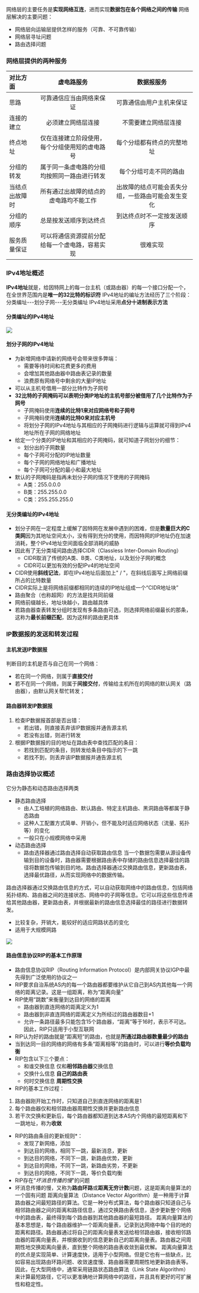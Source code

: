 网络层的主要任务是**实现网络互连**，进而实现**数据包在各个网络之间的传输**
网络层解决的主要问题：
   * 网络层向运输层提供怎样的服务（可靠、不可靠传输）
   * 网络层寻址问题
   * 路由选择问题

### 网络层提供的两种服务

对比方面|虚电路服务|数据报服务
:--|:--:|:--:
思路|可靠通信应当由网络来保证|可靠通信由用户主机来保证
连接的建立|必须建立网络层连接|不需要建立网络层连接
终点地址|仅在连接建立阶段使用，每个分组使用短的虚电路号|每个分组都有终点的完整地址
分组的转发|属于同一条虚电路的分组均按照同一路由进行转发|每个分组可走不同的路由
当结点出故障时|所有通过出故障的结点的虚电路均不能工作|出故障的结点可能会丢失分组，一些路由可能会发生变化
分组的顺序|总是按发送顺序到达终点|到达终点时不一定按发送顺序
服务质量保证|可以将通信资源提前分配给每一个虚电路，容易实现|很难实现


### IPv4地址概述

**IPv4地址**就是，给因特网上的每一台主机（或路由器）的每一个接口分配一个，在全世界范围内是**唯一的32比特的标识符**
IPv4地址的编址方法经历了三个阶段：分类编址---划分子网---无分类编址
IPv4地址采用**点分十进制表示方法**

#### 分类编址的IPv4地址

![](img/07.png)

#### 划分子网的IPv4地址

* 为新增网络申请新的网络号会带来很多弊端：
   * 需要等待时间和花费更多的费用
   * 会增加其他路由器中路由表记录的数量
   * 浪费原有网络号中剩余的大量IP地址
* 可以从主机号借用一部分比特作为子网号
* **32比特的子网掩码可以表明分类IP地址的主机号部分被借用了几个比特作为子网号**
   * 子网掩码使用**连续的比特1来对应网络号和子网号**
   * 子网掩码使用**连续的比特0来对应主机号**
   * 将划分子网的IPv4地址与其相应的子网掩码进行逻辑与运算就可得到IPv4地址所在子网的网络地址
* 给定一个分类的IP地址和其相应的子网掩码，就可知道子网划分的细节：
   * 划分出的子网数量
   * 每个子网可分配的IP地址数量
   * 每个子网的网络地址和广播地址
   * 每个子网可分配的最小和最大地址
* 默认的子网掩码是指再未划分子网的情况下使用的子网掩码
   * A类：255.0.0.0
   * B类：255.255.0.0
   * C类：255.255.255.0

#### 无分类编址的IPv4地址

* 划分子网在一定程度上缓解了因特网在发展中遇到的困难，但是**数量巨大的C类网**因为其地址空间太小，没有得到充分的使用，而因特网的IP地址仍在加速消耗，整个IPv4地址空间面临全部消耗的威胁
* 因此有了无分类域间路由选择CIDR（Classless Inter-Domain Routing）
   * CIDR取消了传统的A类、B类、C类地址，以及划分子网的概念
   * CIDR可以更加有效的分配IPv4的地址空间
* CIDR使用**斜线记法**，即在IPv4地址后面加上" / "，在斜线后面写上网络前缀所占的比特数量
* CIDR实际上是将网络前缀都相同的连续的IP地址组成一个“CIDR地址块”
* 路由聚合（也称超网）的方法是找共同前缀
* 网络前缀越长，地址块越小，路由越具体
* 若路由器查表转发分组时发现有多条路由可选，则选择网络前缀最长的那条，这称为**最长前缀匹配**，因为这样的路由更具体

### IP数据报的发送和转发过程

#### 主机发送IP数据报

判断目的主机是否与自己在同一个网络：
   * 若在同一个网络，则属于**直接交付**
   * 若不在同一个网络，则属于**间接交付**，传输给主机所在的网络的默认网关（路由器），由默认网关帮忙转发；

#### 路由器转发IP数据报

1. 检查IP数据报首部是否出错：
   * 若出错，则直接丢弃该IP数据报并通告源主机
   * 若没有出错，则进行转发
2. 根据IP数据报的目的地址在路由表中查找匹配的条目：
   * 若找到匹配的条目，则转发给条目中指示的下一跳
   * 若找不到，则丢弃该IP数据报并通告源主机



### 路由选择协议概述

它分为静态和动态路由选择两类

* 静态路由选择
   * 由人工培植的网络路由、默认路由、特定主机路由、黑洞路由等都属于静态路由
   * 这种人工配置方式简单、开销小，但不能及时适应网络状态（流量、拓扑等）的变化
   * 一般只在小规模网络中采用
* 动态路由选择
   * 路由选择器通过路由选择自动获取路由信息
	当一个数据包需要从源设备传输到目的设备时，路由器需要根据路由表中存储的路由信息选择最佳的路径将数据包传输到目的地。路由选择器通过交换路由信息，更新路由表，选择最优路径，从而实现网络中的数据传输。

路由选择器通过交换路由信息的方式，可以自动获取网络中的路由信息，包括网络拓扑结构、路由器之间的连接状态、网络中的子网等信息。它可以将这些信息传递给其他路由器，更新路由表，并根据最新的路由信息选择最佳的路径进行数据转发。
   * 比较复杂，开销大，能较好的适应网路状态的变化
   * 适用于大规模网路

![](img/08.png)


#### 路由信息协议RIP的基本工作原理

* 路由信息协议RIP（Routing Information Protocol）是内部网关协议IGP中最先得到广泛使用的协议之一
* RIP要求自治系统AS内的每一个路由器都要维护从它自己到AS内其他每一个网络的距离记录。这是一组距离，称为“距离向量”
* RIP使用“跳数”来衡量到达目的网络的距离
   * 路由器到直连网络的距离定义为1
   * 路由器到非直连网络的距离定义为所经过的路由器数目+1
   * 允许一条路径最多只能包含15个路由器，“距离”等于16时，表示不可达。因此，RIP只适用于小型互联网
* RIP认为好的路由就是“距离短”的路由，也就是**所通过路由器数量最少的路由**
* 当到达同一目的网络的网络有多条“距离相等”的路由时，可以进行**等价负载均衡**
* RIP包含以下三个要点：
   * 和谁交换信息 仅和**相邻路由器**交换信息
   * 交换什么信息 **自己的路由表**
   * 何时交换信息 **周期性交换**
* RIP的基本工作过程：
 1. 路由器刚开始工作时，只知道自己到直连网络的距离是1
 2. 每个路由器仅和相邻路由器周期性交换并更新路由信息
 3. 若干次交换和更新后，每个路由器都知道到达本AS内个网络的最短距离和下一跳地址，称为**收敛**
* RIP的路由条目的更新规则*：
  * 发现了新网络，添加
  * 到达目的网络，相同下一跳，最新消息，更新
  * 到达目的网络，不同下一跳，新路由优势，更新
  * 到达目的网络，不同下一跳，新路由劣势，不更新
  * 到达目的网络，不同下一跳，等价负载均衡
* RIP存在“*坏消息传播的慢*”的问题
* 坏消息传播的慢，又称为**路由环路**或**距离无穷计数**问题，这是距离向量算法的一个固有问题
	距离向量算法（Distance Vector Algorithm）是一种用于计算路由器之间最短路径的算法。它是一种分布式算法，每个路由器只知道自己与相邻路由器之间的距离和路径信息，通过交换路由表信息，逐步更新整个网络中的路由表，最终得到每个路由器到其他路由器的最短路径。
	距离向量算法的基本思想是，每个路由器维护一个距离向量表，记录到达网络中每个目的地的距离和路径。路由器通过将自己的距离向量表发送给相邻路由器，接收相邻路由器的距离向量表，并根据收到的信息更新自己的距离向量表。路由器之间周期性地交换距离向量表，直到整个网络的路由表收敛到最优解。
	距离向量算法的优点是实现简单、计算速度快，适用于小型网络。但是它也有一些缺点，比如容易出现路由环路问题、收敛速度慢、路由器需要周期性地更新路由表等。因此，在大型网络中，通常采用链路状态路由算法（Link State Algorithm）来计算最短路径，它可以更准确地计算网络中的路径，并且具有更好的可扩展性和稳定性。